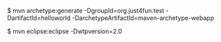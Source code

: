 $ mvn archetype:generate -DgroupId=org.just4fun.test -DartifactId=helloworld -DarchetypeArtifactId=maven-archetype-webapp

$ mvn eclipse:eclipse -Dwtpversion=2.0
